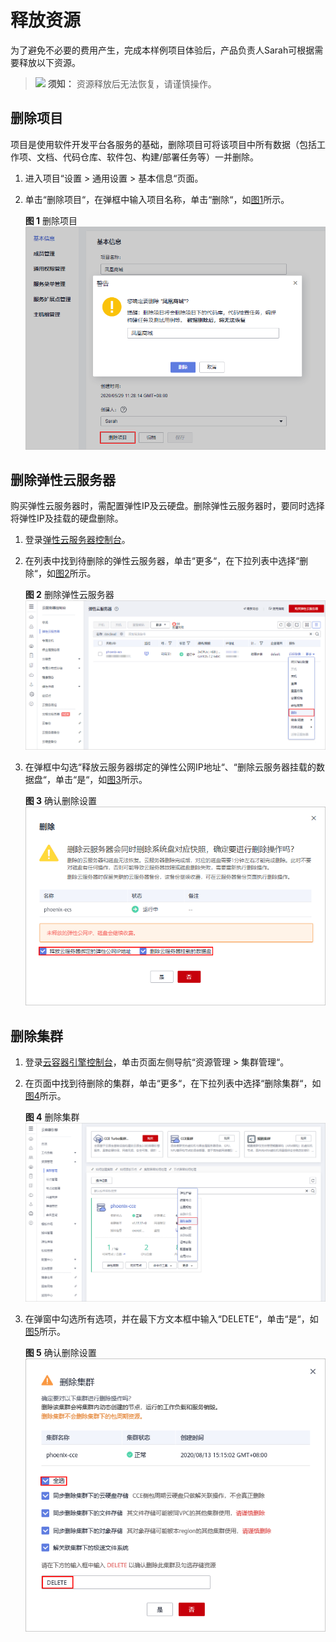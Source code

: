 # 释放资源<a name="ZH-CN_TOPIC_0263445851"></a>

为了避免不必要的费用产生，完成本样例项目体验后，产品负责人Sarah可根据需要释放以下资源。

>![](public_sys-resources/icon-notice.gif) **须知：** 
>资源释放后无法恢复，请谨慎操作。

## 删除项目<a name="section136146159388"></a>

项目是使用软件开发平台各服务的基础，删除项目可将该项目中所有数据（包括工作项、文档、代码仓库、软件包、构建/部署任务等）一并删除。

1.  进入项目“设置  \>  通用设置 \> 基本信息“页面。
2.  单击“删除项目“，在弹框中输入项目名称，单击“删除“，如[图1](#fig16291816123810)所示。

    **图 1**  删除项目<a name="fig16291816123810"></a>  
    ![](figures/删除项目.png "删除项目")


## 删除弹性云服务器<a name="section107261916144016"></a>

购买弹性云服务器时，需配置弹性IP及云硬盘。删除弹性云服务器时，要同时选择将弹性IP及挂载的硬盘删除。

1.  登录[弹性云服务器控制台](https://console.huaweicloud.com/ecm/?region&locale=zh-cn#/ecs/manager/vmList)。
2.  在列表中找到待删除的弹性云服务器，单击“更多“，在下拉列表中选择“删除“，如[图2](#fig6177104343820)所示。

    **图 2**  删除弹性云服务器<a name="fig6177104343820"></a>  
    ![](figures/删除弹性云服务器.png "删除弹性云服务器")

3.  在弹框中勾选“释放云服务器绑定的弹性公网IP地址“、“删除云服务器挂载的数据盘“，单击“是“，如[图3](#fig1314111011390)所示。

    **图 3**  确认删除设置<a name="fig1314111011390"></a>  
    ![](figures/确认删除设置.png "确认删除设置")


## 删除集群<a name="section1393861020203"></a>

1.  登录[云容器引擎控制台](https://console.huaweicloud.com/cce2.0/?region=&locale=zh-cn#/app/dashboard)，单击页面左侧导航“资源管理  \>  集群管理“。
2.  在页面中找到待删除的集群，单击“更多“，在下拉列表中选择“删除集群“，如[图4](#fig914018538398)所示。

    **图 4**  删除集群<a name="fig914018538398"></a>  
    ![](figures/删除集群.png "删除集群")

3.  在弹窗中勾选所有选项，并在最下方文本框中输入“DELETE“，单击“是“，如[图5](#fig17234455193912)所示。

    **图 5**  确认删除设置<a name="fig17234455193912"></a>  
    ![](figures/确认删除设置-6.png "确认删除设置-6")


